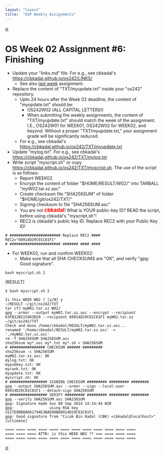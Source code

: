 ```yaml
---
layout: "layout"
title:  "OSP Weekly Assignments"
---
```


[&#x213C;](#idxXXX)<br id="idx000">
# OS Week 02 Assignment #6: Finishing

* Update your "links.md" file. For e.g., see cbkadal's <br>
  <https://cbkadal.github.io/os242/LINKS/>
  * See also [last week](W01-03.md) assignment.
* Replace the content of "TXT/myupdate.txt" inside your "os242" repository.
  * Upto 24 hours after the Week 02 deadline, the content of "myupdate.txt" should be:
    * OS242W02 (ALL CAPITAL LETTERS!)
    * When submitting the weekly assignments, the content of "TXT/myupdate.txt" should match
      the week of the assignment. I.E., OS242W01 for WEEK01, OS242W02 for WEEK02, and beyond.
      Without a proper "TXT/myupdate.txt," your assignment grade will be significantly reduced.
  * For e.g., see cbkadal's <https://cbkadal.github.io/os242/TXT/myupdate.txt>
* Update "mylog.txt". For e.g., see cbkadal's <br>
  <https://cbkadal.github.io/os242/TXT/mylog.txt>
* Write script "myscript.sh" or copy <https://cbkadal.github.io/os242/TXT/myscript.sh>.
  The use of the script is as follows:
  * Report WEEK02
  * Encrypt the content of folder "$HOME/RESULT/W02/" into TARBALL "myW02.tar.xz.asc"
  * Create checksum file "SHA256SUM" of folder "$HOME/git/os242/TXT/"
  * Signing checksum to file "SHA256SUM.asc"
  * You are not <span style="color:red; font-weight:bold; font-size:larger;">cbkadal</span>!
    What is YOUR public-key ID? READ the script, before using cbkadal's "myscript.sh"!
  * REC2 is cbkadal's public key ID.  Replace REC2 with your Public Key ID!

```
# ####################### Replace REC2 ####
REC2="60914D29C01C81F1"
# ####################### ####### #### ####

```

* For WEEK02, run and confirm WEEK02:
  * Make sure that all SHA CHECKSUMS are "OK", and verify "gpg: Good signature".


```
bash myscript.sh 2

```

(RESULT)
```
$ bash myscript.sh 2

Is this WEEK W02 ? [y/N] y
~/RESULT ~/git/os242/TXT
tar cfJ myW02.tar.xz W02/
gpg --armor --output myW02.tar.xz.asc --encrypt --recipient 63FB12B215403B20 --recipient 60914D29C01C81F1 myW02.tar.xz
~/git/os242/TXT
Check and move /home/cbkadal/RESULT/myW02.tar.xz.asc...
renamed '/home/cbkadal/RESULT/myW02.tar.xz.asc' -> './myW02.tar.xz.asc'
rm -f SHA256SUM SHA256SUM.asc
sha256sum my*.asc my*.txt my*.sh > SHA256SUM
# ################ CHECKSUM ###### #########
sha256sum -c SHA256SUM
myW02.tar.xz.asc: OK
mylog.txt: OK
mypubkey.txt: OK
myrank.txt: OK
myupdate.txt: OK
myscript.sh: OK
# ################# SIGNING CHECKSUM ######### ######### ########
gpg --output SHA256SUM.asc --armor --sign --local-user 60914D29C01C81F1 --detach-sign SHA256SUM
# ################# VERIFY ######### ######### ######### ########
gpg --verify SHA256SUM.asc SHA256SUM
gpg: Signature made Sun 08 Sep 2024 14:14:44 WIB
gpg:                using RSA key CE17E9DB8AD01794E3BAE98B60914D29C01C81F1
gpg: Good signature from "Cicak Bin Kadal (CBK) <cbkadal@localhost>" [ultimate]

==== ==== ==== ==== ==== ==== ==== ==== ==== ==== ==== ====
==== ==== ==== ATTN: is this WEEK W02 ?? === ==== ==== ====
==== ==== ==== ==== ==== ==== ==== ==== ==== ==== ==== ====

```


[&#x213C;](#)<br id="idxXXX">
